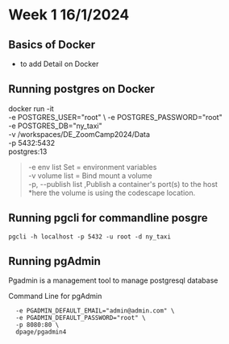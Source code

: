# Week 1 16/1/2024
## Basics of Docker
* to add Detail on Docker

## Running postgres on Docker 
docker run -it \
  -e POSTGRES_USER="root" \ 
  -e POSTGRES_PASSWORD="root" \
  -e POSTGRES_DB="ny_taxi" \
  -v /workspaces/DE_ZoomCamp2024/Data \
  -p 5432:5432 \
  postgres:13

> -e env list Set = environment variables\
> -v volume list = Bind mount a volume\
> -p, --publish list ,Publish a container's port(s) to the host\
*here the volume is using the codescape location. 

## Running pgcli for commandline posgre
``` pgcli -h localhost -p 5432 -u root -d ny_taxi ```
## Running pgAdmin 
Pgadmin is a management tool to manage postgresql database 

Command Line for pgAdmin
```docker run -it \
  -e PGADMIN_DEFAULT_EMAIL="admin@admin.com" \
  -e PGADMIN_DEFAULT_PASSWORD="root" \
  -p 8080:80 \
  dpage/pgadmin4 
```

